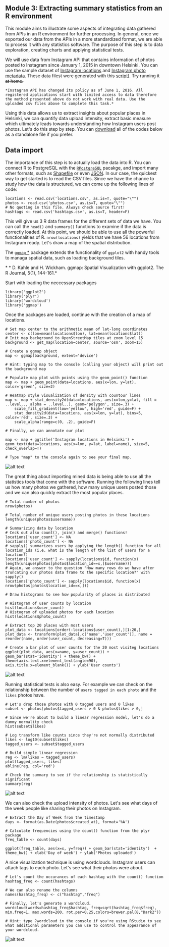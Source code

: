 ## Module 3: Extracting summary statistics from an R environment

This module aims to illustrate some aspects of integrating data gathered from APIs in an R environment for further processing.
In general, once we exported our data from the APIs in a more standardized format, we are able to process it with any statistics software. The purpose of this step is to
data exploration, creating charts and applying statistical tests.

We will use data from Instagram API that contains information of photos posted to Instagram since January 1, 2015 in downtown Helsinki. You can use the sample dataset of
[Instagram locations](../examples/locations.csv) and [Instagram photo metadata](../examples/photos.csv). These data filest were generated with this [script](../examples/insta.py)). ~~Try running it at home.~~ 

```
*Instagram API has changed its policy as of June 1, 2016. All registered applications start with limited access to data therefore the method presented above do not work with real data. Use the uploaded csv files above to complete this task.* 
```

Using this data allows us to extract insights about popular places in Helsinki, we can quantify data upload intensity, extract basic measure which ultimately leads towards understanding how Instagram users post photos.
Let's do this step by step. You can [download](module_3.R) all of the codes below as a standalone file if you prefer.

## Data import

The importance of this step is to actually load the data into R. You can connect R to PostgreSQL with the [`RPostgreSQL`](http://www.r-bloggers.com/r-and-postgresql-using-rpostgresql-and-sqldf/) pacakge, and import many other formats, such as [Shapefile](http://www.r-bloggers.com/shapefiles-in-r/)
or even [JSON](http://www.tutorialspoint.com/r/r_json_files.htm). In our case, the quickest way to get started is to read the CSV files.
Since we have the chance to study how the data is structured, we can come up the following lines of code:


```Rscript
locations <- read.csv('locations.csv', as.is=T, quote="\"")
photos <- read.csv('photos.csv', as.is=T, quote="\"")
# No quoting in this file. Always check source first!
hashtags <- read.csv('hashtags.csv', as.is=T, header=F)
```

This will give us 3 R data frames for the different sets of data we have. You can call the `head()` and `summary()` functions to examine if the data is correctly loaded. At this point, we should be able to
use all the powerful functionalities of R. `nrow(locations)` yields that we have 56 locations from Instagram ready. Let's draw a map of the spatial distribution.

The [`ggmap` *](https://journal.r-project.org/archive/2013-1/kahle-wickham.pdf) package extends the functionality of `ggplot2` with handy tools to managa spatial data, such as loading background tiles.

\* * D. Kahle and H. Wickham. ggmap: Spatial Visualization with ggplot2. The R Journal, 5(1), 144-161.*

Start with loading the neccessary packages
```Rscript
library('ggplot2')
library('plyr')
library('wordcloud')
library('ggmap')
```

Once the packages are loaded, continue with the creation of a map of locations.

```Rscript
# Set map center to the arithmetic mean of lat-long coordinates
center <- c(lon=mean(locations$lon), lat=mean(locations$lat))
# Init map background to OpenStreetMap tiles at zoom level 15
background <- get_map(location=center, source='osm', zoom=15)

# Create a ggmap object
map <- ggmap(background, extent='device') 

# Hint: typing map to the console (calling your object) will print out the background map

# Populate map plot with points using the geom_point() function
map <- map + geom_point(data=locations, aes(x=lon, y=lat), color='green', size=2)

# Heatmap style visualization of density with countour lines
map <- map + stat_density2d(data=locations, aes(x=lon,y=lat, fill = ..level.., alpha = ..level..), geom='polygon', size=.3) + 
    scale_fill_gradient(low='yellow', high='red', guide=F) +
    stat_density2d(data=locations, aes(x=lon, y=lat), bins=5, color='red', size=.3) + 
    scale_alpha(range=c(0, .2), guide=F)

# Finally, we can annotate our plot

map <- map + ggtitle('Instagram locations in Helsinki') + geom_text(data=locations, aes(x=lon, y=lat, label=name), size=5, check_overlap=T)

# Type "map" to the console again to see your final map.
```
![alt text](../examples/images/instagramlocations.png "Map of Instagram locations")

The great thing about importing mined data is being able to use all the statistics tools that come with the software. Running the following lines tell us how many photos we gathered,
how many unique users posted those and we can also quickly extract the most popular places.

```Rscript
# Total number of photos
nrow(photos)

# Total number of unique users posting photos in these locations
length(unique(photos$username))

# Summarizing data by location
# Ceck out also count(), join() and merge() functions!
locations['user_count'] <- NA
locations['photo_count'] <- NA
# sapply() summarizes users by applying the length() function for all location_ids (i.e. what is the length of the list of users for a location?)
locations['user_count'] <- sapply(locations$id, function(x) length(unique(photos[photos$location_id==x,]$username)))
# Again, we answer to the question "How many rows do we have after truncating our photos data frame to the specific location?" with sapply()
locations['photo_count'] <- sapply(locations$id, function(x) nrow(photos[photos$location_id==x,]))

# Draw histograms to see how popularity of places is distributed

# Histogram of user counts by location
hist(locations$user_count)
# Histogram of uploaded photos for each location
hist(locations$photo_count)

# Extract top 20 places with most users
plot_data <- locations[order(-locations$user_count),][1:20,]
plot_data <- transform(plot_data[,c('name','user_count')], name = reorder(name, order(user_count, decreasing=T)))

# Create a bar plot of user counts for the 20 most visiteg locations
ggplot(plot_data, aes(x=name, y=user_count)) + geom_bar(stat='identity') + theme_bw() + theme(axis.text.x=element_text(angle=90), axis.title.x=element_blank()) + ylab('User counts')
```

![alt text](../examples/images/top_places.png "Top 20 places by user counts in downtown Helsinki")

Running statistical tests is also easy. For example we can check on the relationship between the number of `users tagged in each photo` and the `likes` photos have.

```Rscript
# Let's drop those photos with 0 tagged users and 0 likes
subset <- photos[photos$tagged_users > 0 & photos$likes > 0,]

# Since we're about to build a linear regression model, let's do a dummy normality check
hist(subset$likes)

# Log transform like counts since they're not normally distributed
likes <- log10(subset$likes)
tagged_users <- subset$tagged_users

# Build simple linear regression
reg <- lm(likes ~ tagged_users)
plot(tagged_users, likes)
abline(reg, col='red')

# Check the summary to see if the relationship is statistically significant
summary(reg)
```
![alt text](../examples/images/regression.png "Linear regression model")

We can also check the upload intensity of photos. Let's see what days of the week people like sharing their photos on Instagram.

```Rscript
# Extract the Day of Week from the timestamp
days <- format(as.Date(photos$created_at), format='%A')

# Calculate frequencies using the count() function from the plyr package
freq_table <- count(days)

ggplot(freq_table, aes(x=x, y=freq)) + geom_bar(stat='identity')  + theme_bw() + xlab('Day of week') + ylab('Photos uploaded') 
```

A nice visualization technique is using wordclouds. Instagram users can attach tags to each photo. Let's see what their photos were about.

```Rscript
# Let's count the occurances of each hashtag with the count() function
hashtag_freq <- count(hashtags)

# We can also rename the columns
names(hashtag_freq) <- c("hashtag","freq")

# Finally, let's generate a wordcloud. 
wordcloud(words=hashtag_freq$hashtag, freq=sqrt(hashtag_freq$freq), min.freq=1, max.words=200, rot.per=0.25,colors=brewer.pal(8,"Dark2"))

# Hint: type ?wordcloud in the console if you're using RStudio to see what additional parameters you can use to control the appearance of your wordcloud.
```
![alt text](../examples/images/wordcloud_helsinki.png "Wordcloud of hashtags")
